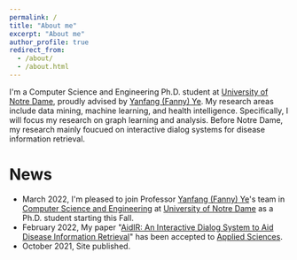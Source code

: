 ```yaml
---
permalink: /
title: "About me"
excerpt: "About me"
author_profile: true
redirect_from: 
  - /about/
  - /about.html
---
```


I'm a Computer Science and Engineering Ph.D. student at [University of Notre Dame](https://www.nd.edu), proudly advised by [Yanfang (Fanny) Ye](http://yes-lab.org/). My research areas include data mining, machine learning, and health intelligence. Specifically, I will focus my research on graph learning and analysis. Before Notre Dame, my research mainly foucued on interactive dialog systems for disease information retrieval.  

News
======
- March 2022, I'm pleased to join Professor [Yanfang (Fanny) Ye](http://yes-lab.org/)'s team in [Computer Science and Engineering](https://cse.nd.edu/) at [University of Notre Dame](https://www.nd.edu/) as a Ph.D. student starting this Fall.
- February 2022, My paper "[AidIR: An Interactive Dialog System to Aid Disease Information Retrieval](https://www.mdpi.com/2076-3417/12/4/1875)" has been accepted to [Applied Sciences](https://www.mdpi.com/journal/applsci).
- October 2021, Site published.
